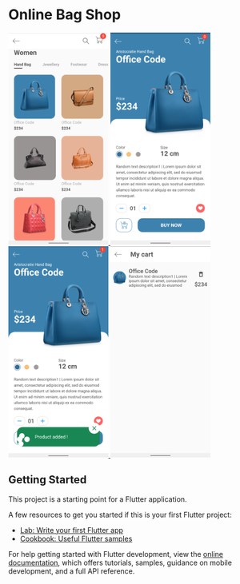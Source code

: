 # Online Bag Shop

<div>

  <a href="#">
    <img width="200"
    heigth="500"
      alt="Home Screen"
      src="https://github.com/Harley755/online_bag_shop-flutter/blob/master/assets/screenshots/screenshot_1.png"
    />
  </a>
 
  <a href="#" >
    <img width="200"
    heigth="500"
      alt="Detail Screen"
      src="https://github.com/Harley755/online_bag_shop-flutter/blob/master/assets/screenshots/screenshot_2.png"
    />
  </a>
  <a href="#" >
    <img width="200"
    heigth="500"
      alt="Detail Screen • Product added"
      src="https://github.com/Harley755/online_bag_shop-flutter/blob/master/assets/screenshots/screenshot_3.png"
    />
  </a>
  <a href="#" >
    <img width="200"
    heigth="500"
      alt="Cart Screen"
      src="https://github.com/Harley755/online_bag_shop-flutter/blob/master/assets/screenshots/screenshot_4.png"
    />
  </a>
 
</div>


<!-- 
![UI](https://github.com/Harley755/online_bag_shop-flutter/blob/master/assets/screenshots/screenshot_1.png)
![UI](https://github.com/Harley755/online_bag_shop-flutter/blob/master/assets/screenshots/screenshot_2.png) -->


## Getting Started

This project is a starting point for a Flutter application.

A few resources to get you started if this is your first Flutter project:

- [Lab: Write your first Flutter app](https://docs.flutter.dev/get-started/codelab)
- [Cookbook: Useful Flutter samples](https://docs.flutter.dev/cookbook)

For help getting started with Flutter development, view the
[online documentation](https://docs.flutter.dev/), which offers tutorials,
samples, guidance on mobile development, and a full API reference.

